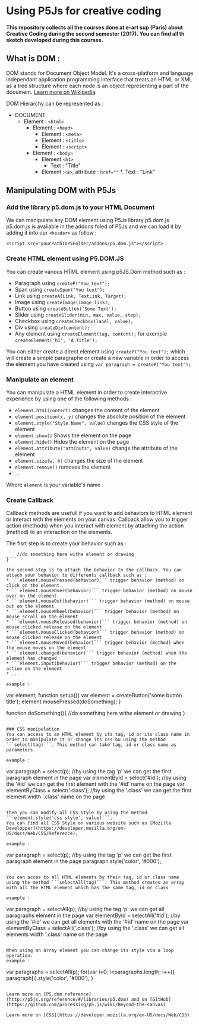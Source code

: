 # Using P5Js for creative coding

**This repository collects all the courses done at e-art sup (Paris) about Creative Coding during the second semester (2017). You can find all th sketch developed during this courses.**

## What is DOM :
DOM stands for Document Object Model. It's a cross-platform and language independant application programming interface that treats an HTML or XML as a tree structure where each node is an object representing a part of the document. [Learn more on Wikipedia](https://en.wikipedia.org/wiki/Document_Object_Model).

DOM Hierarchy can be represented as : 
* DOCUMENT
	* Element : ```<html>```
		* Element : ```<head>```
			* Element : ```<meta>```
			* Element : ```<title>```
			* Element : ```<script>```
		* Element : ```<body>```
			* Element ```<h1>```
				* Text : "Title"
			* Element :```<a>```, attribute : ```href=""```
				*. Text : "Link"


## Manipulating DOM with P5Js
### Add the library p5.dom.js to your HTML Document
We can manipulate any DOM element using P5Js library p5.dom.js
p5.dom.js is avaliable in the addons foled of P5Js and we can load it by adding it into our ```<header>``` as follow :
```
<script src="yourPathToP5Folder/addons/p5.dom.js"></script>
```

### Create HTML element using P5.DOM.JS
You can create various HTML element using p5JS.Dom method such as :
* Paragraph using ```createP("You text");```
* Span using ```createSpan("You text");```
* Link using ```createA(Link, TextLink, Target);```
* Image using ```createImage(image link);```
* Button using ```createButton('Some Text');```
* Slider using ```createSlider(min, max, value, step);```
* Checkbox using ```createCheckbox(label, value);```
* Div using ```createDiv(content);```
* Any element using ```createElement(tag, content);``` for exemple ```createElement('h1', 'A Title');```

You can either create a direct element using  ```createP("You text");``` which will create a simple paragraphe or create a new variable in order to access the element you have created using  ```var paragraph = createP("You text");```

### Manipulate an element 
You can manipulate a HTML element in order to create interactive experience by using one of the following methods :
* ```element.html(content)``` changes the content of the element
* ```element.position(x, y)``` changes the absolute position of the element
* ```element.style("Style Name", value)``` changes the CSS style of the element
* ```element.show()``` Shows the element on the page
* ```element.hide()``` Hides the element on the page
* ```element.attribute("attibuts", value)``` change the attribute of the element
* ```element.size(w, h)``` changes the size of the element
* ```element.remove()``` removes the element
* ...

Where ```element``` is your variable's name

### Create Callback
Callback methods are usefull if you want to add behaviors to HTML element or interact with the elements on your canvas. Callback allow you to trigger action (methods) when you interact with element by attaching the action (method) to an interaction on the elements.

The fisrt step is to create your behavior such as :
```function doSomething(){
	//do something here withe element or drawing
}```

the second step is to attach the behavior to the callback. You can attach your behavior to differents callback such as :
* ```element.mousePressed(behavior)``` trigger behavior (method) on click on the element
* ```element.mouseOver(behavior)``` trigger behavior (method) on mouse over on the element
* ```element.mouseOut(behavior)``` trigger behavior (method) on mouse out on the element
* ```element.mouseWheel(behavior)``` trigger behavior (method) on mouse scroll on the element
* ```element.mouseReleased(behavior)``` trigger behavior (method) on mouse clicked release on the element
* ```element.mouseClicked(behavior)``` trigger behavior (method) on mouse clicked release on the element
* ```element.mouseMoved(behavior)``` trigger behavior (method) when the mouse moves on the element
* ```element.changed(behavior)``` trigger behavior (method) when the element has changed
* ```element.input(behavior)``` trigger behavior (method) on the action on the element
* ...

example :
```
var element;
function setup(){
	var element = createButton('some button title');
	element.mousePressed(doSomething);
}

function doSomething(){
	//do something here withe element or drawing
}
```

### CSS manipulation
You can access to an HTML element by its tag, id or its class name in order to manipulate it or change its css bu using the method ```select(tag)```. This method can take tag, id or class name as parameters.

example :
```
var paragraph = select(p); //by using the tag 'p' we can get the first paragraph element in the page
var elementById = select('#id'); //by using the '#id' we can get the first element with the '#id' name on the page
var elementByClass = select('.class'); //by using the '.class' we can get the first element width '.class' name on the page
```

Then you can modify all CSS Style by using the method ```element.style('css style', value)```.
You can find all CSS Style on various website such as [Mozilla Developper](https://developer.mozilla.org/en-US/docs/Web/CSS/Reference); 

example :
```
var paragraph = select(p); //by using the tag 'p' we can get the first paragraph element in the page
paragraph.style('color', '#000');
```

You can acces to all HTML elements by their tag, id or class name using the method ```selectAll(tag)```. This method creates an array with all the HTML element which has the same tag, id or class

example :
```
var paragraph = selectAll(p); //by using the tag 'p' we can get all paragraphs element in the page
var elementById = selectAll('#id'); //by using the '#id' we can get all elements with the '#id' name on the page
var elementByClass = selectAll('.class'); //by using the '.class' we can get all elements width '.class' name on the page
```

When using an array element you can change its style via a loop operation.
example :
```
var paragraphs = selectAll(p);
for(var i=0; i<paragraphs.length; i++){
	paragraph[i].style('color', '#000');
}

```

Learn more on [P5.dom reference](http://p5js.org/reference/#/libraries/p5.dom) and on [GitHub](https://github.com/processing/p5.js/wiki/Beyond-the-canvas)

Learn more on [CSS](https://developer.mozilla.org/en-US/docs/Web/CSS)

